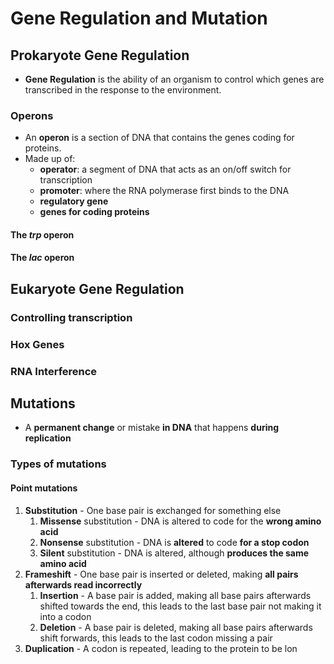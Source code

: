 # Gene Regulation and Mutation
## Prokaryote Gene Regulation
- **Gene Regulation** is the ability of an organism to control which genes are transcribed in the response to the environment.

### Operons
- An **operon** is a section of DNA that contains the genes coding for proteins.
- Made up of:
	- **operator**: a segment of DNA that acts as an on/off switch for transcription
	- **promoter**: where the RNA polymerase first binds to the DNA
	- **regulatory gene**
	- **genes for coding proteins**
#### The *trp* operon

#### The *lac* operon

## Eukaryote Gene Regulation
### Controlling transcription

### Hox Genes

### RNA Interference

## Mutations
- A **permanent change** or mistake **in DNA** that happens **during replication**

### Types of mutations
#### Point mutations
1. **Substitution** - One base pair is exchanged for something else
	1. **Missense** substitution - DNA is altered to code for the **wrong amino acid**
	2. **Nonsense** substitution - DNA is **altered** to code **for a stop codon**
	3. **Silent** substitution - DNA is altered, although **produces the same amino acid**
2. **Frameshift** - One base pair is inserted or deleted, making **all pairs afterwards read incorrectly**
	1. **Insertion** - A base pair is added, making all base pairs afterwards shifted towards the end, this leads to the last base pair not making it into a codon
	2. **Deletion** - A base pair is deleted, making all base pairs afterwards shift forwards, this leads to the last codon missing a pair
3. **Duplication** - A codon is repeated, leading to the protein to be lon